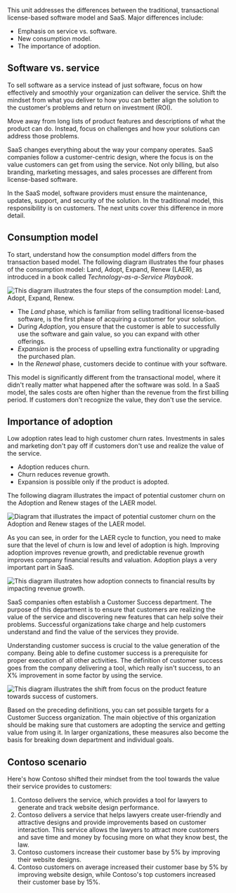 This unit addresses the differences between the traditional, transactional license-based software model and SaaS. Major differences include:

- Emphasis on service vs. software.
- New consumption model.
- The importance of adoption.

## Software vs. service

To sell software as a service instead of just software, focus on how effectively and smoothly your organization can deliver the service. Shift the mindset from what you deliver to how you can better align the solution to the customer's problems and return on investment (ROI).

Move away from long lists of product features and descriptions of what the product can do. Instead, focus on challenges and how your solutions can address those problems.

SaaS changes everything about the way your company operates. SaaS companies follow a customer-centric design, where the focus is on the value customers can get from using the service. Not only billing, but also branding, marketing messages, and sales processes are different from license-based software.

In the SaaS model, software providers must ensure the maintenance, updates, support, and security of the solution. In the traditional model, this responsibility is on customers. The next units cover this difference in more detail.

## Consumption model

To start, understand how the consumption model differs from the transaction based model. The following diagram illustrates the four phases of the consumption model: Land, Adopt, Expand, Renew (LAER), as introduced in a book called *Technology-as-a-Service Playbook*.

![This diagram illustrates the four steps of the consumption model: Land, Adopt, Expand, Renew.](../media/laer.png)

- The *Land* phase, which is familiar from selling traditional license-based software, is the first phase of acquiring a customer for your solution.
- During *Adoption*, you ensure that the customer is able to successfully use the software and gain value, so you can expand with other offerings.
- *Expansion* is the process of upselling extra functionality or upgrading the purchased plan.
- In the *Renewal* phase, customers decide to continue with your software.

This model is significantly different from the transactional model, where it didn't really matter what happened after the software was sold. In a SaaS model, the sales costs are often higher than the revenue from the first billing period. If customers don't recognize the value, they don't use the service.

## Importance of adoption

Low adoption rates lead to high customer churn rates. Investments in sales and marketing don't pay off if customers don't use and realize the value of the service.

- Adoption reduces churn.
- Churn reduces revenue growth.
- Expansion is possible only if the product is adopted.

The following diagram illustrates the impact of potential customer churn on the Adoption and Renew stages of the LAER model.

  ![Diagram that illustrates the impact of potential customer churn on the Adoption and Renew stages of the LAER model.](../media/laer-churn.png)

As you can see, in order for the LAER cycle to function, you need to make sure that the level of churn is low and level of adoption is high. Improving adoption improves revenue growth, and predictable revenue growth improves company financial results and valuation. Adoption plays a very important part in SaaS.

![This diagram illustrates how adoption connects to financial results by impacting revenue growth.](../media/adoption-revenue.png)

SaaS companies often establish a Customer Success department. The purpose of this department is to ensure that customers are realizing the value of the service and discovering new features that can help solve their problems. Successful organizations take charge and help customers understand and find the value of the services they provide.

Understanding customer success is crucial to the value generation of the company. Being able to define customer success is a prerequisite for proper execution of all other activities. The definition of customer success goes from the company delivering a tool, which really isn't success, to an X% improvement in some factor by using the service.

![This diagram illustrates the shift from focus on the product feature towards success of customers.](../media/customer-success.png)

Based on the preceding definitions, you can set possible targets for a Customer Success organization. The main objective of this organization should be making sure that customers are adopting the service and getting value from using it. In larger organizations, these measures also become the basis for breaking down department and individual goals.

## Contoso scenario

Here's how Contoso shifted their mindset from the tool towards the value their service provides to customers:

1. Contoso delivers the service, which provides a tool for lawyers to generate and track website design performance.
1. Contoso delivers a service that helps lawyers create user-friendly and attractive designs and provide improvements based on customer interaction. This service allows the lawyers to attract more customers and save time and money by focusing more on what they know best, the law.
1. Contoso customers increase their customer base by 5% by improving their website designs.
1. Contoso customers on average increased their customer base by 5% by improving website design, while Contoso's top customers increased their customer base by 15%.

